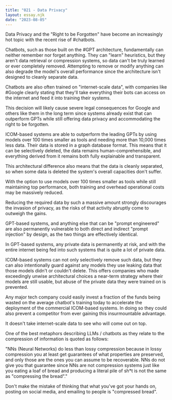 ```yaml
---
title: "021 - Data Privacy"
layout: essay.njk
date: "2023-08-05"
---
```


Data Privacy and the "Right to be Forgotten" have become an increasingly hot topic with the recent rise of #chatbots.

Chatbots, such as those built on the #GPT architecture, fundamentally can neither remember nor forget anything. They can "learn" heuristics, but they aren't data retrieval or compression systems, so data can't be truly learned or ever completely removed. Attempting to remove or modify anything can also degrade the model's overall performance since the architecture isn't designed to cleanly separate data.

Chatbots are also often trained on "internet-scale data", with companies like #Google clearly stating that they'll take everything their bots can access on the internet and feed it into training their systems.

This decision will likely cause severe legal consequences for Google and others like them in the long term since systems already exist that can outperform GPTs while still offering data privacy and accommodating the right to be forgotten.

ICOM-based systems are able to outperform the leading GPTs by using models over 100 times smaller as tools and needing more than 10,000 times less data. Their data is stored in a graph database format. This means that it can be selectively deleted, the data remains human-comprehensible, and everything derived from it remains both fully explainable and transparent.

This architectural difference also means that the data is cleanly separated, so when some data is deleted the system's overall capacities don't suffer.

With the option to use models over 100 times smaller as tools while still maintaining top performance, both training and overhead operational costs may be massively reduced.

Reducing the required data by such a massive amount strongly discourages the invasion of privacy, as the risks of that activity abruptly come to outweigh the gains.

GPT-based systems, and anything else that can be "prompt engineered" are also permanently vulnerable to both direct and indirect "prompt injection" by design, as the two things are effectively identical.

In GPT-based systems, any private data is permanently at risk, and with the entire internet being fed into such systems that is quite a lot of private data.

ICOM-based systems can not only selectively remove such data, but they can also intentionally guard against any models they use leaking data that those models didn't or couldn't delete. This offers companies who made exceedingly unwise architectural choices a near-term strategy where their models are still usable, but abuse of the private data they were trained on is prevented.

Any major tech company could easily invest a fraction of the funds being wasted on the average chatbot's training today to accelerate the deployment of the commercial ICOM-based systems. In doing so they could also prevent a competitor from ever gaining this insurmountable advantage.

It doesn't take internet-scale data to see who will come out on top.

One of the best metaphors describing LLMs / chatbots as they relate to the compression of information is quoted as follows:

"NNs (Neural Networks) do less than lossy compression because in lossy compression you at least get guarantees of what properties are preserved, and only those are the ones you can assume to be recoverable. NNs do not give you that guarantee since NNs are not compression systems just like you eating a loaf of bread and producing a literal pile of sh\*t is not the same as "compressing the bread"."

Don't make the mistake of thinking that what you've got your hands on, posting on social media, and emailing to people is "compressed bread".